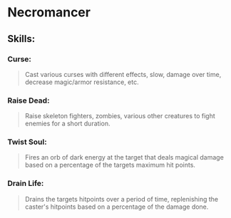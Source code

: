 Necromancer
===========

Skills:
------

### Curse:
> Cast various curses with different effects, slow, damage over time, decrease magic/armor resistance, etc.

### Raise Dead:
> Raise skeleton fighters, zombies, various other creatures to fight enemies for a short duration.

### Twist Soul:
> Fires an orb of dark energy at the target that deals magical damage based on a percentage of the targets maximum hit points.

### Drain Life:
> Drains the targets hitpoints over a period of time, replenishing the caster's hitpoints based on a percentage of the damage done.
